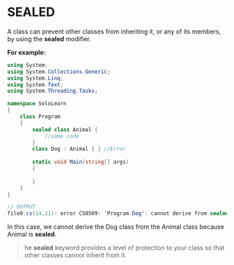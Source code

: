 # SEALED

A class can prevent other classes from inheriting it, or any of its members, by using the **sealed** modifier.

**For example:**

```cs
using System;
using System.Collections.Generic;
using System.Linq;
using System.Text;
using System.Threading.Tasks;

namespace SoloLearn
{
    class Program
    {
        sealed class Animal {
            //some code
        }
        class Dog : Animal { } //Error
        
        static void Main(string[] args)
        {
            
        }
    }
}
```

```cs
// OUTPUT
file0.cs(14,21): error CS0509: 'Program.Dog': cannot derive from sealed type 'Program.Animal'
```

In this case, we cannot derive the Dog class from the Animal class because Animal is **sealed**.

> he **sealed** keyword provides a level of protection to your class so that other classes cannot inherit from it.